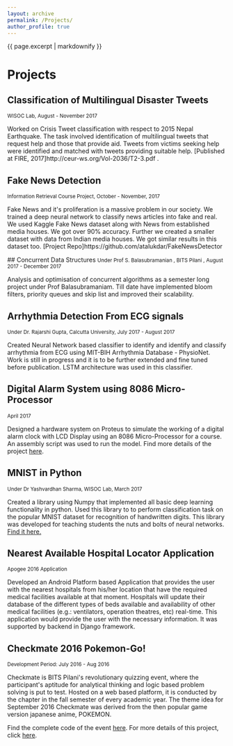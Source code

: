 ```yaml
---
layout: archive
permalink: /Projects/
author_profile: true
---
```


{{ page.excerpt | markdownify }}

# Projects
## Classification of Multilingual Disaster Tweets
<small>WISOC Lab,  August - November 2017</small>
<p>Worked on Crisis Tweet classification with respect to 2015 Nepal Earthquake.
The task involved identification of multilingual tweets that request help and those
that provide aid. Tweets from victims seeking help were identified and matched
with tweets providing suitable help. [Published at FIRE, 2017]http://ceur-ws.org/Vol-2036/T2-3.pdf .</p>

## Fake News Detection
<small> Information Retrieval Course Project, October - November, 2017 </small>
<p>Fake News and it's proliferation is a massive problem in our society. We trained a deep neural network to classify news articles into fake and real. We used Kaggle Fake News dataset along with News from established media houses. We got over 90% accuracy. 
Further we created a smaller dataset with data from Indian media houses. We got similar results in this dataset too. [Project Repo]https://github.com/atalukdar/FakeNewsDetector</p>
## Concurrent Data Structures
<small> Under Prof S. Balasubramanian , BITS Pilani , August 2017 - December 2017
</small>
<p>
Analysis and optimisation of concurrent algorithms as a semester long project under Prof Balasubramaniam. Till date have implemented bloom filters, priority queues and skip list and improved their scalability.
</p>

## Arrhythmia Detection From ECG signals 
<small> Under Dr. Rajarshi Gupta, Calcutta University, July 2017 - August 2017
</small>

<p>Created Neural Network based classifier to identify and identify and classify arrhythmia from ECG using MIT-BIH Arrhythmia Database - PhysioNet. Work is still in progress and it is to be further extended and fine tuned before publication. LSTM architecture was used in this classifier.
</p>

## Digital Alarm System using 8086 Micro-Processor
<small>April 2017</small>

<p>Designed a hardware system on Proteus to simulate the working of a digital alarm clock with LCD Display using an 8086 Micro-Processor for a course. An assembly script was used to run the model. Find more details of the project <a href="https://github.com/atalukdar/MUPI_digital_clock">here</a>.</p>

## MNIST in Python
<small>Under Dr Yashvardhan Sharma, WISOC Lab,  March 2017</small>

<p>Created a library using Numpy that implemented all basic deep learning functionality in python. Used this library to to perform classification task on the popular MNIST dataset for recognition of handwritten digits. This library was developed for teaching students the nuts and bolts of neural networks.
<a href ="https://github.com/atalukdar/MNISTinPython">Find it here.</a></p>

## Nearest Available Hospital Locator Application 
<small>Apogee 2016 Application
</small>
<p>
Developed an Android Platform based Application that provides the user with the nearest hospitals from his/her location that have the required medical facilities available at that moment. Hospitals will update their database of the different types of beds available and availability of other medical facilities (e.g.: ventilators, operation theatres, etc) real-time. This application would provide the user with the necessary information. It was supported by backend in Django framework.
</p>


## Checkmate 2016 Pokemon-Go!
<small>Development Period: July 2016 - Aug 2016 </small><br>

<p>Checkmate is BITS Pilani's revolutionary quizzing event, where the participant's aptitude for analytical thinking and logic based problem solving is put to test. Hosted on a web based platform, it is conducted by the chapter in the fall semester of every academic year. The theme idea for September 2016 Checkmate was derived from the then popular game version japanese anime, POKEMON.</p>

<p>Find the complete code of the event <a href="https://github.com/jbnerd/Pokemon-Checkmate-2016">here</a>. For more details of this project, click <a href="/projects/Checkmate_2016_pokemon_go/">here</a>.</p>


